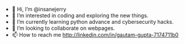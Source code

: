 - 👋 Hi, I’m @insanejerry
- 👀 I’m interested in coding and exploring the new things.
- 🌱 I’m currently learning python advance and cybersecurity hacks.
- 💞️ I’m looking to collaborate on webpages.
- 📫 How to reach me http://linkedin.com/in/gautam-gupta-7174711b0

<!---
insanejerry/insanejerry is a ✨ special ✨ repository because its `README.md` (this file) appears on your GitHub profile.
You can click the Preview link to take a look at your changes.
--->
